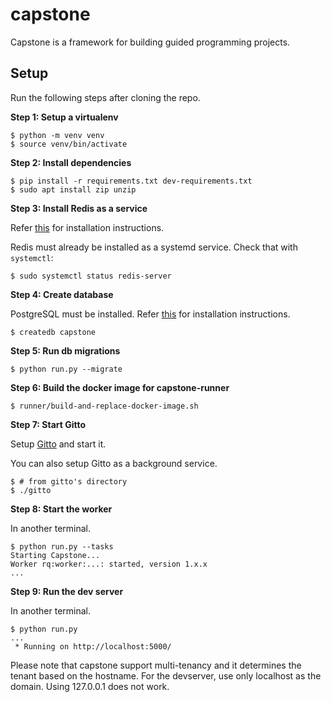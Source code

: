 # capstone
Capstone is a framework for building guided programming projects.

## Setup

Run the following steps after cloning the repo.

**Step 1: Setup a virtualenv**

```
$ python -m venv venv
$ source venv/bin/activate
```

**Step 2: Install dependencies**

```
$ pip install -r requirements.txt dev-requirements.txt
$ sudo apt install zip unzip
```

**Step 3: Install Redis as a service**

Refer [this](https://redis.io/docs/getting-started/installation/) for installation instructions.

Redis must already be installed as a systemd service. Check that with `systemctl`:

```
$ sudo systemctl status redis-server
```

**Step 4: Create database**

PostgreSQL must be installed. Refer [this](https://www.postgresql.org/download/) for installation instructions.

```
$ createdb capstone
```

**Step 5: Run db migrations**

```
$ python run.py --migrate
```

**Step 6: Build the docker image for capstone-runner**

```
$ runner/build-and-replace-docker-image.sh
```

**Step 7: Start Gitto**

Setup [Gitto](https://github.com/pipalacademy/gitto) and start it.

You can also setup Gitto as a background service.

```
$ # from gitto's directory
$ ./gitto
```

**Step 8: Start the worker**

In another terminal.

```
$ python run.py --tasks
Starting Capstone...
Worker rq:worker:...: started, version 1.x.x
...
```

**Step 9: Run the dev server**

In another terminal.

```
$ python run.py
...
 * Running on http://localhost:5000/
```

Please note that capstone support multi-tenancy and it determines the tenant based on the hostname. For the devserver, use only localhost as the domain. Using 127.0.0.1 does not work.
